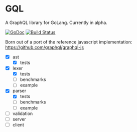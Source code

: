 # GQL
A GraphQL library for GoLang. Currently in alpha.

[![GoDoc](https://godoc.org/github.com/jmank88/gql?status.svg)](https://godoc.org/github.com/go-modules/modules) [![Build Status](https://travis-ci.org/go-modules/modules.svg)](https://travis-ci.org/jmank88/gql)

Born out of a port of the reference javascript implementation: https://github.com/graphql/graphql-js

- [x] ast
  - [x] tests
- [x] lexer
  - [x] tests
  - [ ] benchmarks
  - [ ] example
- [x] parser
  - [x] tests
  - [ ] benchmarks
  - [ ] example
- [ ] validation
- [ ] server
- [ ] client